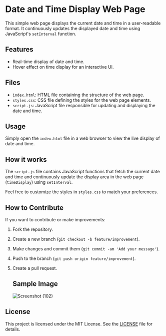 # Date and Time Display Web Page

This simple web page displays the current date and time in a user-readable format. It continuously updates the displayed date and time using JavaScript's `setInterval` function.

## Features
- Real-time display of date and time.
- Hover effect on time display for an interactive UI.

## Files
- `index.html`: HTML file containing the structure of the web page.
- `styles.css`: CSS file defining the styles for the web page elements.
- `script.js`: JavaScript file responsible for updating and displaying the date and time.

## Usage
Simply open the `index.html` file in a web browser to view the live display of date and time.

## How it works
The `script.js` file contains JavaScript functions that fetch the current date and time and continuously update the display area in the web page (`timeDisplay`) using `setInterval`.

Feel free to customize the styles in `styles.css` to match your preferences.

## How to Contribute
If you want to contribute or make improvements:
1. Fork the repository.
2. Create a new branch (`git checkout -b feature/improvement`).
3. Make changes and commit them (`git commit -am 'Add your message'`).
4. Push to the branch (`git push origin feature/improvement`).
5. Create a pull request.

   ## Sample Image

   ![Screenshot (102)](https://github.com/prachinayakal/Date_Time/assets/121372605/0c0410d8-fa74-4a95-9885-7eda16f30ff7)



## License
This project is licensed under the MIT License. See the [LICENSE](LICENSE) file for details.
